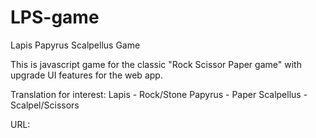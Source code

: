 # LPS-game
Lapis Papyrus Scalpellus Game

This is javascript game for the classic "Rock Scissor Paper game" with upgrade UI features for the web app.

Translation for interest:
Lapis - Rock/Stone
Papyrus - Paper
Scalpellus - Scalpel/Scissors

URL: 
